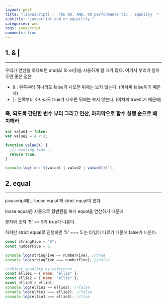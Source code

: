 ```yaml
---
layout: post
title: "[Javascript] -  기초 03. AND, OR performance tip , eqaulity  "
subtitle: "javascript and or equaility "
categories: web
tags: javascript
comments: true
---
```


## 1. & |

---

우리가 연산을 하다보면 and(&) 와 or(|)을 사용하게 될 때가 많다. 여기서 우리가 알아두면 좋은 점은

- & : 왼쪽부터 하나라도 false가 나오면 뒤에는 보지 않는다. (어차피 false이기 때문에)
- | : 왼쪽부터 하나라도 true가 나오면 뒤에는 보지 않는다. (어차피 true이기 때문에)

### 즉, 되도록 간단한 변수 부터 그리고 연산, 마지막으로 함수 실행 순으로 배치해라

```jsx
var value1 = false;
var value2 = 4 < 2;

function value3() {
  /// wasting time...
  return true;
}

console.log(`or: ${value1 | value2 | value3()}`);
```

## 2. equal

---

javascript에는 loose equal 과 strict equal이 있다.

loose equal은 자동으로 형변환을 해서 equal을 연산하기 때문에

문자와 숫자 '5' == 5가 true가 나온다.

하지만 strict equal로 진행하면 '5' === 5 는 타입이 다르기 때문에 false가 나온다.

```jsx
const stringFive = "5";
const numberFive = 5;

console.log(stringFive == numberFive); //true
console.log(stringFive === numberFive); //false

//object equality by reference
const ellie1 = { name: "ellie" };
const ellie2 = { name: "ellie" };
const ellie3 = ellie1;
console.log(ellie1 == ellie2); //false
console.log(ellie1 === ellie2); //false
console.log(ellie1 === ellie3); //true
```
